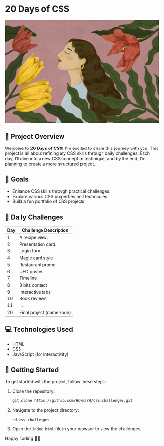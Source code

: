 # 20 Days of CSS

![20 days of CSS](/woman.jpg)

## 📅 Project Overview

Welcome to **20 Days of CSS!** I'm excited to share this journey with you. This project is all about refining my CSS skills through daily challenges. Each day, I’ll dive into a new CSS concept or technique, and by the end, I'm planning to create a more structured project.

## 🎯 Goals

- Enhance CSS skills through practical challenges.
- Explore various CSS properties and techniques.
- Build a fun portfolio of CSS projects.

## 📆 Daily Challenges

| Day | Challenge Description     |
| --- | ------------------------- |
| 1   | A recipe view.            |
| 2   | Presentation card.        |
| 3   | Login form                |
| 4   | Magic card style          |
| 5   | Restaurant promo          |
| 6   | UFO poster                |
| 7   | Timeline                  |
| 8   | 8 bits contact            |
| 9   | Interactive tabs          |
| 10  | Book reviews              |
| 11  | ...                       |
| 20  | Final project (name soon) |

## 💻 Technologies Used

- HTML
- CSS
- JavaScript (for interactivity)

## 🌟 Getting Started

To get started with the project, follow these steps:

1. Clone the repository:
   ```bash
   git clone https://github.com/Hckmar9/css-challenges.git
   ```
2. Navigate to the project directory:
   ```bash
   cd css-challenges
   ```
3. Open the `index.html` file in your browser to view the challenges.

Happy coding 🎨✨

